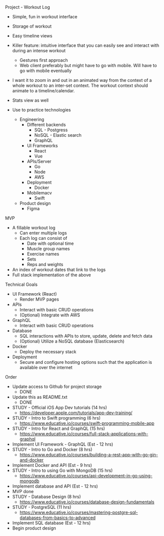 Project - Workout Log

* Simple, fun in workout interface
* Storage of workout
* Easy timeline views

* Killer feature: intuitive interface that you can easily see and interact with during an intense workout
    * Gestures first approach
    * Web client preferably but might have to go with mobile. Will have to go with mobile eventually
* I want it to zoom in and out in an animated way from the context of a whole workout to an inter-set context. The workout context should animate to a timeline/calendar.
* Stats view as well
* Use to practice technologies
    * Engineering
        * Different backends
            * SQL - Postgress
            * NoSQL - Elastic search
            * GraphQL
        * UI Frameworks
            * React
            * Vue
        * APIs/Server
            * Go
            * Node
            * AWS
        * Deployment
            * Docker
        * Mobilemacv
            * Swift
    * Product design
        * Figma

MVP
* A fillable workout log
    * Can enter multiple logs
    * Each log can consist of
        * Date with optional time
        * Muscle group names
        * Exercise names
        * Sets
        * Reps and weights
* An index of workout dates that link to the logs
* Full stack implementation of the above


Technical Goals
* UI Framework (React)
    * Render MVP pages
* APIs
    * Interact with basic CRUD operations
    * (Optional) Integrate with AWS
* GraphQL
    * Interact with basic CRUD operations
* Database
    * SQL interactions with APIs to store, update, delete and fetch data
    * (Optional) Utilize a NoSQL database (Elasticsearch)
* Docker
    * Deploy the necessary stack
* Deployment
    * Secure and configure hosting options such that the application is available over the internet

Order
* Update access to Github for project storage
    * DONE
* Update this as README.txt
    * DONE
* STUDY - Official iOS App Dev tutorials (14 hrs)
    * https://developer.apple.com/tutorials/app-dev-training/
* STUDY - Intro to Swift programming (6 hrs)
    * https://www.educative.io/courses/swift-programming-mobile-app
* STUDY - Intro for React and GraphQL (15 hrs)
    * https://www.educative.io/courses/full-stack-applications-with-graphql
* Implement UI Framework - GraphQL (Est - 12 hrs)
* STUDY - Intro to Go and Docker (8 hrs)
    * https://www.educative.io/courses/building-a-rest-app-with-go-gin-and-docker
* Implement Docker and API (Est - 9 hrs)
* STUDY - Intro to using Go with MongoDB (15 hrs)
    * https://www.educative.io/courses/api-development-in-go-using-mongodb
* Implement database and API (Est - 12 hrs)
* MVP done
* STUDY - Database Design (8 hrs)
    * https://www.educative.io/courses/database-design-fundamentals
* STUDY - PostgreSQL (11 hrs)
    * https://www.educative.io/courses/mastering-postgre-sql-databases-from-basics-to-advanced
* Implement SQL database (Est - 12 hrs)
* Begin product design

